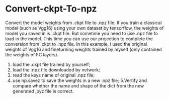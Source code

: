# Convert-ckpt-To-npz
Convert the model weights from .ckpt file to .npz file.
If you train a classical model (such as Vgg16) using your own dataset by tensorflow, the weights of model you saved in is .ckpt file. But sometime you need to use .npz file to load in the model.
This time you can use our projection to complete the conversion from .ckpt to .npz file.
In this example, I used the original weights of Vgg16 and fineturning weights trained by myself (only contained the weights of FC layers).

1. load the .ckpt file trained by yourself;
2. load the .npz file downloaded by network;
3. read the keys name of original .npz file;
4. use np.savez to save the weights in a new .npz file;
5.Vertify and compare whether the name and shape of the dict from the new generated ,pyz file is correct.
